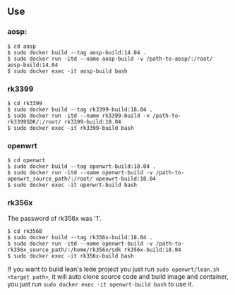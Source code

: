 ## Use

### aosp:

```shell
$ cd aosp
$ sudo docker build --tag aosp-build:14.04 .
$ sudo docker run -itd --name aosp-build -v /path-to-aosp/:/root/ aosp-build:14.04
$ sudo docker exec -it aosp-build bash
```
### rk3399

```shell
$ cd rk3399
$ sudo docker build --tag rk3399-build:18.04 .
$ sudo docker run -itd --name rk3399-build -v /path-to-rk3399SDK/:/root/ rk3399-build:18.04
$ sudo docker exec -it rk3399-build bash
```

### openwrt

```shell
$ cd openwrt
$ sudo docker build --tag openwrt-build:18.04 .
$ sudo docker run -itd --name openwrt-build -v /path-to-openwrt_source_path/:/root/ openwrt-build:18.04
$ sudo docker exec -it openwrt-build bash
```

### rk356x

The password of rk356x was '1'.

```shell
$ cd rk3568
$ sudo docker build --tag rk356x-build:18.04 .
$ sudo docker run -itd --name openwrt-build -v /path-to-rk356x_source_path/:/home/rk356x/sdk rk356x-build:18.04
$ sudo docker exec -it rk356x-build bash
```

If you want to build lean's lede project you just run `sudo openwrt/lean.sh <target path>`, it will auto clone source code and build image and container, you just run `sudo docker exec -it openwrt-build bash` to use it.
